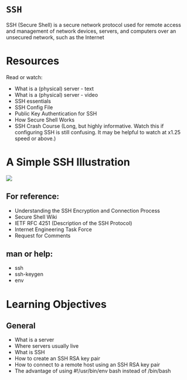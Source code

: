 # `SSH`
SSH (Secure Shell) is a secure network protocol used for remote access and management of network devices, servers, and computers over an unsecured network, such as the Internet
# Resources
Read or watch:

- What is a (physical) server - text
- What is a (physical) server - video
- SSH essentials
- SSH Config File
- Public Key Authentication for SSH
- How Secure Shell Works
- SSH Crash Course (Long, but highly informative. Watch this if configuring SSH is still confusing. It may be helpful to watch at x1.25 speed or above.)
# A Simple SSH Illustration
![](https://assets.website-files.com/5ff66329429d880392f6cba2/61c1b963247368113bbeef17_Secure%20Shell%20work.png)

## For reference:

- Understanding the SSH Encryption and Connection Process
- Secure Shell Wiki
- IETF RFC 4251 (Description of the SSH Protocol)
- Internet Engineering Task Force
- Request for Comments
## man or help:
- ssh
- ssh-keygen
- env
# Learning Objectives
## General
- What is a server
- Where servers usually live
- What is SSH
- How to create an SSH RSA key pair
- How to connect to a remote host using an SSH RSA key pair
- The advantage of using #!/usr/bin/env bash instead of /bin/bash
